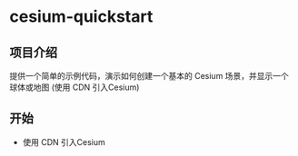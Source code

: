 # cesium-quickstart

## 项目介绍

提供一个简单的示例代码，演示如何创建一个基本的 Cesium 场景，并显示一个球体或地图 (使用 CDN 引入Cesium)

## 开始

- 使用 CDN 引入Cesium
